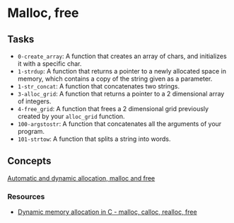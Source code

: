 # Malloc, free

## Tasks

- `0-create_array`: A function that creates an array of chars, and initializes it with a specific char.
- `1-strdup`: A function that returns a pointer to a newly allocated space in memory, which contains a copy of the string given as a parameter.
- `1-str_concat`: A function that concatenates two strings.
- `3-alloc_grid`: A function that returns a pointer to a 2 dimensional array of integers.
- `4-free_grid`: A function that frees a 2 dimensional grid previously created by your `alloc_grid` function.
- `100-argstostr`: A function that concatenates all the arguments of your program.
- `101-strtow`: A function that splits a string into words.

## Concepts

[Automatic and dynamic allocation, malloc and free](https://alx-intranet.hbtn.io/concepts/62)

### Resources

- [Dynamic memory allocation in C - malloc, calloc, realloc, free](https://www.youtube.com/watch?v=xDVC3wKjS64)
